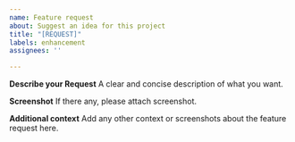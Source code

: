 ```yaml
---
name: Feature request
about: Suggest an idea for this project
title: "[REQUEST]"
labels: enhancement
assignees: ''

---
```


**Describe your Request**
A clear and concise description of what you want.

**Screenshot**
If there any, please attach screenshot.

**Additional context**
Add any other context or screenshots about the feature request here.
